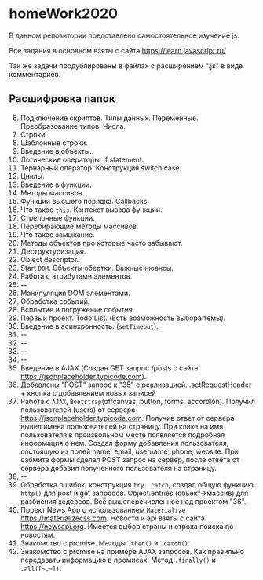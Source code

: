 # homeWork2020

В данном репозитории представлено самостоятельное изучение js.

Все задания в основном взяты с сайта https://learn.javascript.ru/

Так же задачи продублированы в файлах с расширением ".js" в виде комментариев.

## Расшифровка папок

6. Подключение скриптов. Типы данных. Переменные. Преобразование типов. Числа.
7. Строки.
8. Шаблонные строки.
9. Введение в объекты.
10. Логические операторы, if statement.
11. Тернарный оператор. Конструкция switch case.
12. Циклы.
13. Введение в функции.
14. Методы массивов.
15. Функции высшего порядка. Callbacks.
16. Что такое `this`. Контекст вызова функции.
17. Стрелочные функции.
18. Перебирающие методы массивов.
19. Что такое замыкание.
20. Методы объектов про которые часто забывают.
21. Деструктуризация.
22. Object descriptor.
23. Start `DOM`. Объекты обертки. Важные нюансы.
24. Работа с атрибутами элементов.
25. --
26. Манипуляция DOM элементами.
27. Обработка событий.
28. Всплытие и погружение события.
29. Первый проект. Todo List. (Есть возможность выбора темы).
30. Введение в асинхронность. (`setTimeout`).
31. --
32. --
33. --
34. --
35. Введение в AJAX.(Создан GET запрос /posts с сайта https://jsonplaceholder.typicode.com).
36. Добавлены "POST" запрос к "35" с реализацией. .setRequestHeader + кнопка с добавлением новых записей
37. Работа c `AJAX`, `Bootstrap`(offcanvas, button, forms, accordion). Получил пользователей (users) от сервера https://jsonplaceholder.typicode.com. Получив ответ от сервера вывел имена пользователей на страницу. При клике на имя пользователя в произвольном месте появляется подробная информация о нем. Создал форму добавления пользователя, состоящую из полей name, email, username, phone, website. При сабмите формы сделал POST запрос на сервер, после ответа от сервера добавил полученного пользователя на страницу.
38. --
39. Обработка ошибок, конструкция `try..catch`, создал общую функцию `http()` для post и get запросов. Object.entries (обьект->массив) для разбиения хедерсов. Всё вышеперечисленное над проектом "36".
40. Проект News App с использованием `Materialize` https://materializecss.com. Новости и api взяты с сайта https://newsapi.org. Имеется выбор страны и строка поиска по новостям.
41. Знакомство с promise. Методы `.then()` и `.catch()`.
42. Знакомство с promise на примере AJAX запросов. Как правильно передавать информацию в промисах. Метод `.finally()` и `.all([~,~])`.
